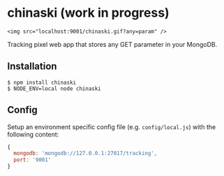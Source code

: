 chinaski (work in progress)
========

```<img src="localhost:9001/chinaski.gif?any=param" />```

Tracking pixel web app that stores any GET parameter in your MongoDB.

## Installation
    $ npm install chinaski
    $ NODE_ENV=local node chinaski

## Config
Setup an environment specific config file (e.g. ```config/local.js```) with the following content:
  
```js
{
  mongodb: 'mongodb://127.0.0.1:27017/tracking',
  port: '9001'
}
```
